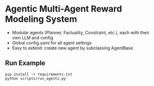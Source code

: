 # Agentic Multi-Agent Reward Modeling System

- Modular agents (Planner, Factuality, Constraint, etc.), each with their own LLM and config
- Global config.yaml for all agent settings
- Easy to extend: create new agent by subclassing AgentBase

## Run Example

    pip install -r requirements.txt
    python scripts/run_agents.py
